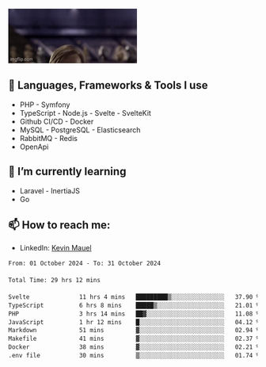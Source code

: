 ![Hello there!](banner.gif)

## 🤖 Languages, Frameworks & Tools I use
- PHP - Symfony
- TypeScript - Node.js - Svelte - SvelteKit
- Github CI/CD - Docker
- MySQL - PostgreSQL - Elasticsearch
- RabbitMQ - Redis
- OpenApi 

## 🌱 I’m currently learning
- Laravel - InertiaJS
- Go

## 📫 How to reach me:
- LinkedIn: [Kevin Mauel](https://www.linkedin.com/in/kevin-mauel/)

<!--START_SECTION:waka-->

```txt
From: 01 October 2024 - To: 31 October 2024

Total Time: 29 hrs 12 mins

Svelte              11 hrs 4 mins   █████████▒░░░░░░░░░░░░░░░   37.90 %
TypeScript          6 hrs 8 mins    █████▒░░░░░░░░░░░░░░░░░░░   21.01 %
PHP                 3 hrs 14 mins   ██▓░░░░░░░░░░░░░░░░░░░░░░   11.08 %
JavaScript          1 hr 12 mins    █░░░░░░░░░░░░░░░░░░░░░░░░   04.12 %
Markdown            51 mins         ▓░░░░░░░░░░░░░░░░░░░░░░░░   02.94 %
Makefile            41 mins         ▓░░░░░░░░░░░░░░░░░░░░░░░░   02.37 %
Docker              38 mins         ▓░░░░░░░░░░░░░░░░░░░░░░░░   02.21 %
.env file           30 mins         ▒░░░░░░░░░░░░░░░░░░░░░░░░   01.74 %
```

<!--END_SECTION:waka-->
